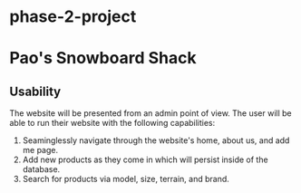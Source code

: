 # phase-2-project

# Pao's Snowboard Shack

## Usability

The website will be presented from an admin point of view. The user will be able to run their website with the following capabilities:

1. Seaminglessly navigate through the website's home, about us, and add me page.
2. Add new products as they come in which will persist inside of the database.
4. Search for products via model, size, terrain, and brand.